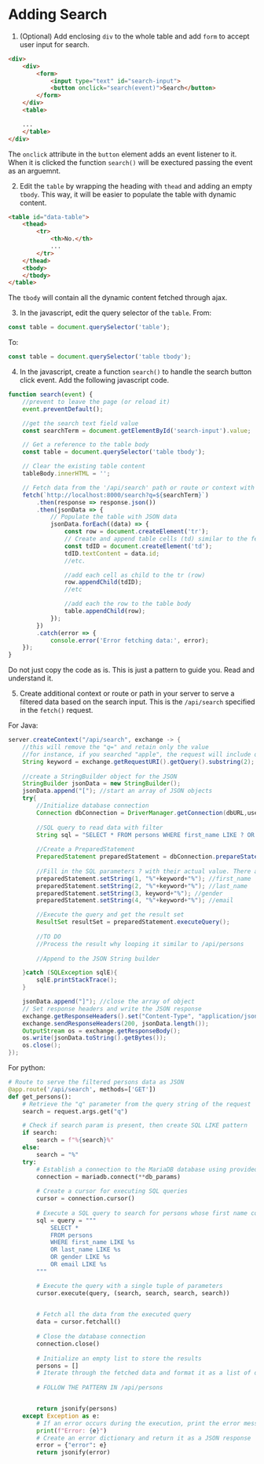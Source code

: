 # Adding Search
1. (Optional) Add enclosing `div` to the whole table and add `form` to accept user input for search.
```html
<div>
    <div>
        <form>
            <input type="text" id="search-input">
            <button onclick="search(event)">Search</button>
        </form>
    </div>
    <table>

    ...
    </table>
</div>    
```
The `onclick` attribute in the `button` element adds an event listener to it. When it is clicked the function `search()` will be exectured passing the event as an arguemnt.

2. Edit the `table` by wrapping the heading with `thead` and adding an empty `tbody`. This way, it will be easier to populate the table with dynamic content.
```html
<table id="data-table">
    <thead>
        <tr>
            <th>No.</th>
            ...
        </tr>
    </thead>
    <tbody>
    </tbody>
</table>
```
The `tbody` will contain all the dynamic content fetched through ajax.

3. In the javascript, edit the query selector of the `table`.
From:
```javascript
const table = document.querySelector('table');
```
To:
```javascript
const table = document.querySelector('table tbody');
```

4. In the javascript, create a function `search()` to handle the search button click event. Add the following javascript code.
```javascript
function search(event) {
	//prevent to leave the page (or reload it)
	event.preventDefault(); 

	//get the search text field value
	const searchTerm = document.getElementById('search-input').value;

	// Get a reference to the table body
	const table = document.querySelector('table tbody');

	// Clear the existing table content
	tableBody.innerHTML = '';

	// Fetch data from the '/api/search' path or route or context with the search term
    fetch(`http://localhost:8000/search?q=${searchTerm}`)
        .then(response => response.json())
        .then(jsonData => {
            // Populate the table with JSON data
            jsonData.forEach((data) => {
                const row = document.createElement('tr');
                // Create and append table cells (td) similar to the fetch function above
                const tdID = document.createElement('td');
                tdID.textContent = data.id;
                //etc.

                //add each cell as child to the tr (row)
                row.appendChild(tdID);
                //etc

                //add each the row to the table body
                table.appendChild(row);
            });
        })
        .catch(error => {
            console.error('Error fetching data:', error);
    });
}
```
Do not just copy the code as is. This is just a pattern to guide you. Read and understand it.

5. Create additional context or route or path in your server to serve a filtered data based on the search input.
This is the `/api/search` specified in the `fetch()` request.

For Java:
```java
server.createContext("/api/search", exchange -> {
	//this will remove the "q=" and retain only the value 
	//for instance, if you searched "apple", the request will include query parameter - q=apple
    String keyword = exchange.getRequestURI().getQuery().substring(2); 
    
    //create a StringBuilder object for the JSON
    StringBuilder jsonData = new StringBuilder();
    jsonData.append("["); //start an array of JSON objects
    try{
        //Initialize database connection
        Connection dbConnection = DriverManager.getConnection(dbURL,userName, password);
        
        //SQL query to read data with filter
        String sql = "SELECT * FROM persons WHERE first_name LIKE ? OR last_name LIKE ? OR gender LIKE ? OR email LIKE ?";
        
        //Create a PreparedStatement
        PreparedStatement preparedStatement = dbConnection.prepareStatement(sql);
        
        //Fill in the SQL parameters ? with their actual value. There are 4 parameters (?)
        preparedStatement.setString(1, "%"+keyword+"%"); //first_name
        preparedStatement.setString(2, "%"+keyword+"%"); //last_name
		preparedStatement.setString(3, keyword+"%"); //gender
		preparedStatement.setString(4, "%"+keyword+"%"); //email

        //Execute the query and get the result set
        ResultSet resultSet = preparedStatement.executeQuery();
        
        //TO DO
        //Process the result why looping it similar to /api/persons
 
        //Append to the JSON String builder

    }catch (SQLException sqlE){
        sqlE.printStackTrace();
    }

    jsonData.append("]"); //close the array of object
    // Set response headers and write the JSON response
    exchange.getResponseHeaders().set("Content-Type", "application/json");
    exchange.sendResponseHeaders(200, jsonData.length());
    OutputStream os = exchange.getResponseBody();
    os.write(jsonData.toString().getBytes());
    os.close();
});
```
For python:
```python
# Route to serve the filtered persons data as JSON
@app.route('/api/search', methods=['GET'])
def get_persons():
	# Retrieve the "q" parameter from the query string of the request
	search = request.args.get("q")

	# Check if search param is present, then create SQL LIKE pattern
	if search: 
	    search = f"%{search}%"
	else:
	    search = "%"
	try:
	    # Establish a connection to the MariaDB database using provided connection parameters
	    connection = mariadb.connect(**db_params)  
	    
	    # Create a cursor for executing SQL queries
	    cursor = connection.cursor()
	    
	    # Execute a SQL query to search for persons whose first name contains the search string
	    sql = query = """
		    SELECT *
		    FROM persons
		    WHERE first_name LIKE %s
		    OR last_name LIKE %s
		    OR gender LIKE %s
		    OR email LIKE %s
		"""

		# Execute the query with a single tuple of parameters
		cursor.execute(query, (search, search, search, search))
	    

	    # Fetch all the data from the executed query
	    data = cursor.fetchall()
	    
	    # Close the database connection
	    connection.close()
	    
	    # Initialize an empty list to store the results
	    persons = []
	    # Iterate through the fetched data and format it as a list of dictionaries
	    
	    # FOLLOW THE PATTERN IN /api/persons


	    return jsonify(persons)
	except Exception as e:
	    # If an error occurs during the execution, print the error message
	    print(f"Error: {e}") 
	    # Create an error dictionary and return it as a JSON response
	    error = {"error": e}
	    return jsonify(error)
```

